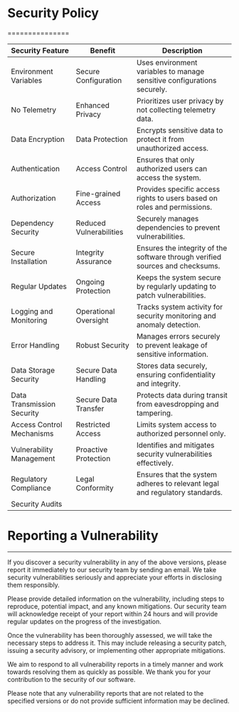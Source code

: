 # Security Policy
===============

| Security Feature              | Benefit                                  | Description                                                                 |
|-------------------------------|------------------------------------------|-----------------------------------------------------------------------------|
| Environment Variables         | Secure Configuration                     | Uses environment variables to manage sensitive configurations securely.     |
| No Telemetry                  | Enhanced Privacy                         | Prioritizes user privacy by not collecting telemetry data.                  |
| Data Encryption               | Data Protection                          | Encrypts sensitive data to protect it from unauthorized access.             |
| Authentication                | Access Control                           | Ensures that only authorized users can access the system.                   |
| Authorization                 | Fine-grained Access                      | Provides specific access rights to users based on roles and permissions.    |
| Dependency Security           | Reduced Vulnerabilities                  | Securely manages dependencies to prevent vulnerabilities.                   |
| Secure Installation           | Integrity Assurance                      | Ensures the integrity of the software through verified sources and checksums.|
| Regular Updates               | Ongoing Protection                       | Keeps the system secure by regularly updating to patch vulnerabilities.     |
| Logging and Monitoring        | Operational Oversight                    | Tracks system activity for security monitoring and anomaly detection.       |
| Error Handling                | Robust Security                          | Manages errors securely to prevent leakage of sensitive information.        |
| Data Storage Security         | Secure Data Handling                     | Stores data securely, ensuring confidentiality and integrity.               |
| Data Transmission Security    | Secure Data Transfer                     | Protects data during transit from eavesdropping and tampering.              |
| Access Control Mechanisms     | Restricted Access                        | Limits system access to authorized personnel only.                          |
| Vulnerability Management      | Proactive Protection                     | Identifies and mitigates security vulnerabilities effectively.              |
| Regulatory Compliance         | Legal Conformity                         | Ensures that the system adheres to relevant legal and regulatory standards. |
| Security Audits               |


# Reporting a Vulnerability
-------------------------


If you discover a security vulnerability in any of the above versions, please report it immediately to our security team by sending an email. We take security vulnerabilities seriously and appreciate your efforts in disclosing them responsibly.

Please provide detailed information on the vulnerability, including steps to reproduce, potential impact, and any known mitigations. Our security team will acknowledge receipt of your report within 24 hours and will provide regular updates on the progress of the investigation.

Once the vulnerability has been thoroughly assessed, we will take the necessary steps to address it. This may include releasing a security patch, issuing a security advisory, or implementing other appropriate mitigations.

We aim to respond to all vulnerability reports in a timely manner and work towards resolving them as quickly as possible. We thank you for your contribution to the security of our software.

Please note that any vulnerability reports that are not related to the specified versions or do not provide sufficient information may be declined.

